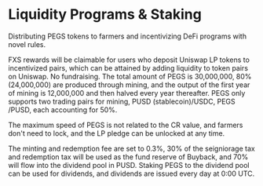 # Liquidity Programs & Staking

Distributing PEGS tokens to farmers and incentivizing DeFi programs with novel rules.

FXS rewards will be claimable for users who deposit Uniswap LP tokens to incentivized pairs, which can be attained by adding liquidity to token pairs on Uniswap. No fundraising. The total amount of PEGS is 30,000,000, 80% (24,000,000) are produced through mining, and the output of the first year of mining is 12,000,000 and then halved every year thereafter. PEGS only supports two trading pairs for mining, PUSD (stablecoin)/USDC, PEGS /PUSD, each accounting for 50%. 

The maximum speed of PEGS is not related to the CR value, and farmers don't need to lock, and the LP pledge can be unlocked at any time.

The minting and redemption fee are set to 0.3%, 30% of the seigniorage tax and redemption tax will be used as the fund reserve of Buyback, and 70% will flow into the dividend pool in PUSD. Staking PEGS to the dividend pool can be used for dividends, and dividends are issued every day at 0:00 UTC.